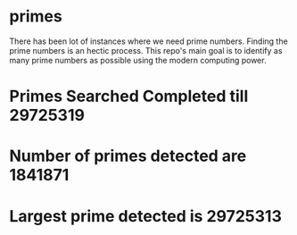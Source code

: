 # primes
There has been lot of instances where we need prime numbers. Finding the prime numbers is an hectic process. This repo's main goal is to identify as many prime numbers as possible using the modern computing power.

# Primes Searched Completed till 29725319
# Number of primes detected are 1841871
# Largest prime detected is 29725313
